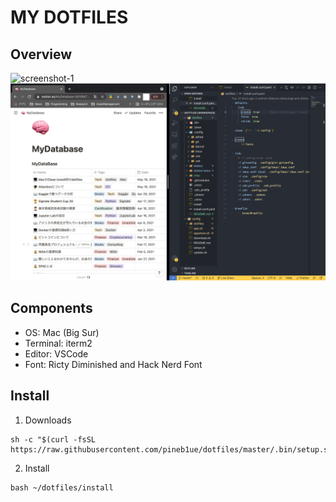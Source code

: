 # MY DOTFILES

## Overview

![screenshot-1](misc/screenshot-1.png)
![screenshot-2](misc/screenshot-2.png)

## Components

- OS: Mac (Big Sur)
- Terminal: iterm2
- Editor: VSCode
- Font: Ricty Diminished and Hack Nerd Font

## Install

1. Downloads
  ```
  sh -c "$(curl -fsSL https://raw.githubusercontent.com/pineb1ue/dotfiles/master/.bin/setup.sh)"
  ```
2. Install
  ```
  bash ~/dotfiles/install
  ```
